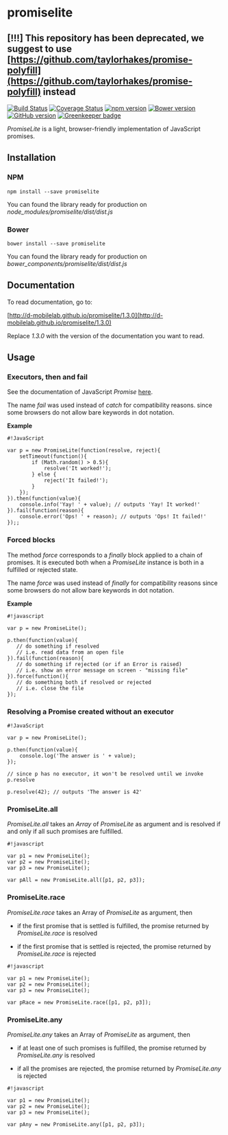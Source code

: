 # promiselite

## [!!!] This repository has been deprecated, we suggest to use [https://github.com/taylorhakes/promise-polyfill](https://github.com/taylorhakes/promise-polyfill) instead

[![Build Status](https://travis-ci.org/D-Mobilelab/promiselite.svg?branch=master&v=1)](https://travis-ci.org/D-Mobilelab/promiselite)
[![Coverage Status](https://coveralls.io/repos/github/D-Mobilelab/promiselite/badge.svg?branch=master&v=1)](https://coveralls.io/github/D-Mobilelab/promiselite?branch=master)
[![npm version](https://badge.fury.io/js/promiselite.svg)](https://badge.fury.io/js/promiselite)
[![Bower version](https://badge.fury.io/bo/promiselite.svg)](https://badge.fury.io/bo/promiselite)
[![GitHub version](https://badge.fury.io/gh/D-Mobilelab%2Fpromiselite.svg?v=1)](https://badge.fury.io/gh/D-Mobilelab%2Fpromiselite) [![Greenkeeper badge](https://badges.greenkeeper.io/D-Mobilelab/promiselite.svg)](https://greenkeeper.io/)

*PromiseLite* is a light, browser-friendly implementation of JavaScript promises. 

## Installation

### NPM
```
npm install --save promiselite
```
You can found the library ready for production on <i>node_modules/promiselite/dist/dist.js</i>

### Bower
```
bower install --save promiselite
```
You can found the library ready for production on <i>bower_components/promiselite/dist/dist.js</i>

## Documentation

To read documentation, go to:

[http://d-mobilelab.github.io/promiselite/1.3.0](http://d-mobilelab.github.io/promiselite/1.3.0)

Replace <i>1.3.0</i> with the version of the documentation you want to read.


## Usage

### Executors, then and fail

See the documentation of JavaScript *Promise* [here](https://developer.mozilla.org/en-US/docs/Web/JavaScript/Reference/Global_Objects/Promise).

The name *fail* was used instead of *catch* for compatibility reasons. since some browsers do not allow bare keywords in dot notation.

**Example**

```
#!JavaScript

var p = new PromiseLite(function(resolve, reject){
    setTimeout(function(){
        if (Math.random() > 0.5){
            resolve('It worked!');
        } else {
            reject('It failed!');
        }
    });
}).then(function(value){
    console.info('Yay! ' + value); // outputs 'Yay! It worked!'
}).fail(function(reason){
    console.error('Ops! ' + reason); // outputs 'Ops! It failed!'
});;
```

### Forced blocks

The method *force* corresponds to a *finally* block applied to a chain of promises. It is executed both when a *PromiseLite* instance is both in a fulfilled or rejected state. 

The name *force* was used instead of *finally* for compatibility reasons since some browsers do not allow bare keywords in dot notation.

**Example**

```
#!javascript

var p = new PromiseLite();

p.then(function(value){
   // do something if resolved
   // i.e. read data from an open file
}).fail(function(reason){
   // do something if rejected (or if an Error is raised)
   // i.e. show an error message on screen - "missing file"
}).force(function(){
   // do something both if resolved or rejected
   // i.e. close the file
});
```

### Resolving a Promise created without an executor


```
#!JavaScript

var p = new PromiseLite();

p.then(function(value){
    console.log('The answer is ' + value);
});

// since p has no executor, it won't be resolved until we invoke p.resolve

p.resolve(42); // outputs 'The answer is 42'

```


### PromiseLite.all 


*PromiseLite.all* takes an *Array* of *PromiseLite* as argument and is resolved if and only if all such promises are fulfilled.


```
#!javascript

var p1 = new PromiseLite();
var p2 = new PromiseLite();
var p3 = new PromiseLite();

var pAll = new PromiseLite.all([p1, p2, p3]);

```



### PromiseLite.race


*PromiseLite.race* takes an Array of *PromiseLite* as argument, then

* if the first promise that is settled is fulfilled, the promise returned by *PromiseLite.race* is resolved

* if the first promise that is settled is rejected, the promise returned by *PromiseLite.race* is rejected


```
#!javascript

var p1 = new PromiseLite();
var p2 = new PromiseLite();
var p3 = new PromiseLite();

var pRace = new PromiseLite.race([p1, p2, p3]);

```


### PromiseLite.any



*PromiseLite.any* takes an Array of *PromiseLite* as argument, then

* if at least one of such promises is fulfilled, the promise returned by *PromiseLite.any* is resolved

* if all the promises are rejected, the promise returned by *PromiseLite.any* is rejected


```
#!javascript

var p1 = new PromiseLite();
var p2 = new PromiseLite();
var p3 = new PromiseLite();

var pAny = new PromiseLite.any([p1, p2, p3]);

```
